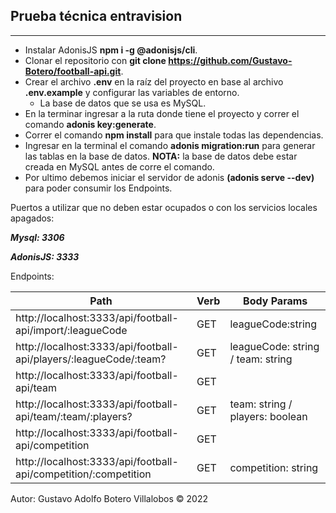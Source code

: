 Prueba técnica entravision
--
* * *
 - Instalar AdonisJS **npm i -g @adonisjs/cli**.
 - Clonar el repositorio con **git clone https://github.com/Gustavo-Botero/football-api.git**.
 - Crear el archivo **.env** en la raíz del proyecto en base al archivo **.env.example** y configurar las variables de entorno.
    - La base de datos que se usa es MySQL.
 - En la terminar ingresar a la ruta donde tiene el proyecto y correr el comando **adonis key:generate**.
 - Correr el comando **npm install** para que instale todas las dependencias.
 - Ingresar en la terminal el comando **adonis migration:run** para generar las tablas en la base de datos. **NOTA:** la base de datos debe estar creada en MySQL antes de corre el comando.
 - Por ultimo debemos iniciar el servidor de adonis **(adonis serve --dev)** para poder consumir los Endpoints. 

Puertos a utilizar que no deben estar ocupados o con los servicios locales apagados:

___Mysql: 3306___

___AdonisJS: 3333___

Endpoints:

| Path | Verb | Body Params |
| -- | -- | -- |
| http://localhost:3333/api/football-api/import/:leagueCode | GET | leagueCode:string |
| http://localhost:3333/api/football-api/players/:leagueCode/:team? | GET | leagueCode: string / team: string|
| http://localhost:3333/api/football-api/team | GET |  |
| http://localhost:3333/api/football-api/team/:team/:players? | GET | team: string / players: boolean |
| http://localhost:3333/api/football-api/competition | GET |  |
| http://localhost:3333/api/football-api/competition/:competition | GET | competition: string |

Autor: Gustavo Adolfo Botero Villalobos © 2022
